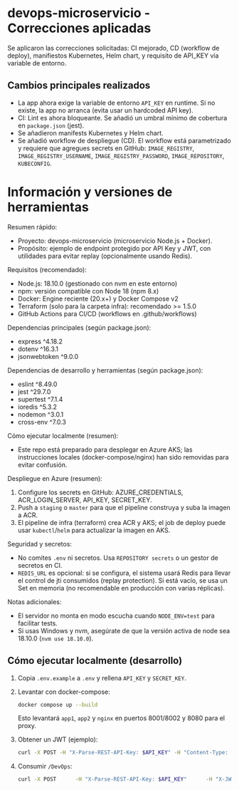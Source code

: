 # devops-microservicio - Correcciones aplicadas

Se aplicaron las correcciones solicitadas: CI mejorado, CD (workflow de deploy), manifiestos Kubernetes, Helm chart, y requisito de API_KEY vía variable de entorno.

## Cambios principales realizados

- La app ahora exige la variable de entorno `API_KEY` en runtime. Si no existe, la app no arranca (evita usar un hardcoded API key).
- CI: Lint es ahora bloqueante. Se añadió un umbral mínimo de cobertura en `package.json` (jest).
- Se añadieron manifests Kubernetes y Helm chart.
- Se añadió workflow de despliegue (CD). El workflow está parametrizado y requiere que agregues secrets en GitHub: `IMAGE_REGISTRY`, `IMAGE_REGISTRY_USERNAME`, `IMAGE_REGISTRY_PASSWORD`, `IMAGE_REPOSITORY`, `KUBECONFIG`.

# Información y versiones de herramientas

Resumen rápido:

- Proyecto: devops-microservicio (microservicio Node.js + Docker).
- Propósito: ejemplo de endpoint protegido por API Key y JWT, con utilidades para evitar replay (opcionalmente usando Redis).

Requisitos (recomendado):

- Node.js: 18.10.0 (gestionado con nvm en este entorno)
- npm: versión compatible con Node 18 (npm 8.x)
- Docker: Engine reciente (20.x+) y Docker Compose v2
- Terraform (solo para la carpeta infra): recomendado >= 1.5.0
- GitHub Actions para CI/CD (workflows en .github/workflows)

Dependencias principales (según package.json):

- express ^4.18.2
- dotenv ^16.3.1
- jsonwebtoken ^9.0.0

Dependencias de desarrollo y herramientas (según package.json):

- eslint ^8.49.0
- jest ^29.7.0
- supertest ^7.1.4
- ioredis ^5.3.2
- nodemon ^3.0.1
- cross-env ^7.0.3

Cómo ejecutar localmente (resumen):

- Este repo está preparado para desplegar en Azure AKS; las instrucciones locales (docker-compose/nginx) han sido removidas para evitar confusión.

Despliegue en Azure (resumen):

1. Configure los secrets en GitHub: AZURE_CREDENTIALS, ACR_LOGIN_SERVER, API_KEY, SECRET_KEY.
2. Push a `staging` o `master` para que el pipeline construya y suba la imagen a ACR.
3. El pipeline de infra (terraform) crea ACR y AKS; el job de deploy puede usar `kubectl`/`helm` para actualizar la imagen en AKS.

Seguridad y secretos:

- No comites `.env` ni secretos. Usa `REPOSITORY secrets` o un gestor de secretos en CI.
- `REDIS_URL` es opcional: si se configura, el sistema usará Redis para llevar el control de jti consumidos (replay protection). Si está vacío, se usa un Set en memoria (no recomendable en producción con varias réplicas).

Notas adicionales:

- El servidor no monta en modo escucha cuando `NODE_ENV=test` para facilitar tests.
- Si usas Windows y nvm, asegúrate de que la versión activa de node sea 18.10.0 (`nvm use 18.10.0`).

## Cómo ejecutar localmente (desarrollo)

1. Copia `.env.example` a `.env` y rellena `API_KEY` y `SECRET_KEY`.
2. Levantar con docker-compose:

   ```bash
   docker compose up --build
   ```

   Esto levantará `app1`, `app2` y `nginx` en puertos 8001/8002 y 8080 para el proxy.

3. Obtener un JWT (ejemplo):

   ```bash
   curl -X POST -H "X-Parse-REST-API-Key: $API_KEY" -H "Content-Type: application/json" -d '{"duration":60}' http://localhost:8001/token
   ```

4. Consumir `/DevOps`:
   ```bash
   curl -X POST      -H "X-Parse-REST-API-Key: $API_KEY"      -H "X-JWT-KWY: <token>"      -H "Content-Type: application/json"      -d '{ "message": "This is a test", "to": "Juan Perez", "from": "Rita Asturia", "timeToLifeSec": 45 }'      http://localhost:8080/DevOps
   ```
